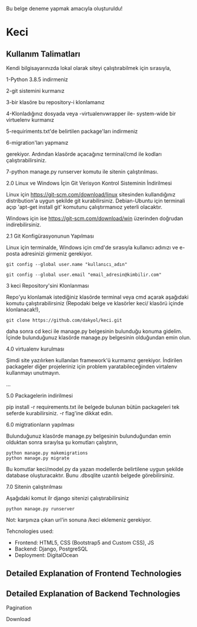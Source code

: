 Bu belge deneme yapmak amacıyla oluşturuldu!

# Keci

## Kullanım Talimatları

Kendi bilgisayarınızda lokal olarak siteyi çalıştırabilmek için sırasıyla,

1-Python 3.8.5 indirmeniz

2-git sistemini kurmanız

3-bir klasöre bu repository-i klonlamanız

4-Klonladığınız dosyada veya -virtualenvwrapper ile- system-wide bir virtuelenv kurmanız

5-requiriments.txt'de belirtilen package'ları indirmeniz

6-migration'ları yapmanız

gerekiyor. Ardından klasörde açacağınız terminal/cmd ile kodları çalıştırabilirsiniz.

7-python manage.py runserver komutu ile sitenin çalıştırılması.

2.0 Linux ve Windows İçin Git Verisyon Kontrol Sisteminin İndirilmesi

Linux için https://git-scm.com/download/linux sitesinden kullandığınız distribution'a uygun şekilde git kurabilirsiniz.
Debian-Ubuntu için terminali açıp 'apt-get install git' komutunu çalıştırmanıoz yeterli olacaktır.

Windows için ise https://git-scm.com/download/win üzerinden doğrudan indirebilirsiniz.

2.1 Git Konfigürasyonunun Yapılması

Linux için terminalde, Windows için cmd'de sırasıyla kullanıcı adınızı ve e-posta adresinizi girmeniz gerekiyor.

    git config --global user.name "kullanıcı_adın"

    git config --global user.email "email_adresin@kimbilir.com"

3 keci Repository'sini Klonlanması 

Repo'yu klonlamak istediğiniz klasörde terminal veya cmd açarak aşağıdaki komutu çalıştırabilirsiniz (Repodaki belge ve klasörler keci/ klasörü içinde klonlanacak!),

    git clone https://github.com/dakyol/keci.git

daha sonra cd keci ile manage.py belgesinin bulunduğu konuma gidelim. İçinde bulunduğunuz klasörde manage.py belgesinin olduğundan emin olun.

4.0 virtualenv kurulması

Şimdi site yazılırken kullanılan framework'ü kurmamız gerekiyor. İndirilen packageler diğer projeleriniz için problem yaratabileceğinden virtalenv kullanmayı unutmayın.

...

5.0 Packagelerin indirilmesi

pip install -r requirements.txt ile belgede bulunan bütün packageleri tek seferde kurabilirsiniz. -r flag'ine dikkat edin.

6.0 migtrationların yapılması

Bulunduğunuz klasörde manage.py belgesinin bulunduğundan emin olduktan sonra sıraıylsa şu komutları çalıştırın,

    python manage.py makemigrations
    python manage.py migrate

Bu komutlar keci/model.py da yazan modellerde belirtilene uygun şekilde database oluşturacaktır. Bunu .dbsqlite uzantılı belgede görebilirsiniz.

7.0 Sitenin çalıştırılması

Aşağıdaki komut ilr django sitenizi çalıştırabilirsiniz

    python manage.py runserver

Not: karşınıza çıkan url'in sonuna /keci eklemeniz gerekiyor.

Tehcnologies used:

* Frontend: HTML5, CSS (Bootstrap5 and Custom CSS), JS
* Backend: Django, PostgreSQL
* Deployment: DigitalOcean

## Detailed Explanation of Frontend Technologies



## Detailed Explanation of Backend Technologies

Pagination

Download


